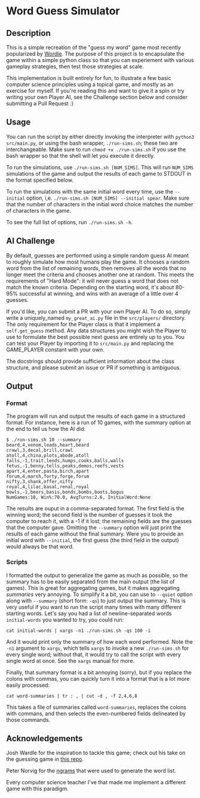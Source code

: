 # Word Guess Simulator
## Description
This is a simple recreation of the "guess my word" game most recently popularized by [Wordle](https://www.powerlanguage.co.uk/wordle/). The purpose of this project is to encapsulate the game within a simple python class so that you can experiement with various gameplay strategies, then test those strategies at scale.

This implementation is built entirely for fun, to illustrate a few basic computer science principles using a topical game, and mostly as an exercise for myself. If you're reading this and want to give it a spin or try writing your own Player AI, see the Challenge section below and consider submitting a Pull Request :)

## Usage
You can run the script by either directly invoking the interpreter with `python3 src/main.py`, or using the bash wrapper, `./run-sims.sh`; these two are interchangeable. Make sure to run `chmod +x ./run-sims.sh` if you use the bash wrapper so that the shell will let you execute it directly.

To run the simulations, use `./run-sims.sh [NUM_SIMS]`. This will run `NUM_SIMS` simulations of the game and output the results of each game to STDOUT in the format specified below.

To run the simulations with the same initial word every time, use the `--initial` option, i,e. `./run-sims.sh [NUM_SIMS] --initial spear`. Make sure that the number of characters in the initial word choice matches the number of characters in the game.

To see the full list of options, run `./run-sims.sh -h`.

## AI Challenge
By default, guesses are performed using a simple random guess AI meant to roughly simulate how most humans play the game. It chooses a random word from the list of remaining words, then removes all the words that no longer meet the criteria and chooses another one at random. This meets the requirements of "Hard Mode": it will never guess a word that does not match the known criteria. Depending on the starting word, it's about 80-95% successful at winning, and wins with an average of a little over 4 guesses.

If you'd like, you can submit a PR with your own Player AI. To do so, simply write a uniquely_named `my_great_ai.py` file in the `src/players/` directory. The only requirement for the Player class is that it implement a `self.get_guess` method. Any data structures you might wish the Player to use to formulate the best possible next guess are entirely up to you. You can test your Player by importing it to `src/main.py` and replacing the GAME_PLAYER constant with your own.

The docstrings should provide sufficient information about the class structure, and please submit an issue or PR if something is ambiguous.

## Output
### Format
The program will run and output the results of each game in a structured format. For instance, here is a run of 10 games, with the summary option at the end to tell us how the AI did:

```
$ ./run-sims.sh 10 --summary
beard,4,venom,leads,heart,beard
crawl,3,decal,brill,crawl
atoll,4,china,plots,abode,atoll
falls,-1,trait,lends,humps,cooks,balls,walls
fetus,-1,benny,tells,peaks,demos,reefs,vests
apart,4,enter,pasta,birch,apart
forum,4,marsh,forty,forge,forum
nifty,3,shank,offer,nifty
royal,4,lilac,basal,renal,royal
bowls,-1,beers,basis,bonds,bombs,boots,bogus
NumGames:10, Win%:70.0, AvgTurns:2.6, InitialWord:None
```

The results are ouput in a comma-separated format. The first field is the winning word; the second field is the number of guesses it took the computer to reach it, with a -1 if it lost; the remaining fields are the guesses that the computer gave. Omitting the `--summary` option will just print the results of each game without the final summary. Were you to provide an initial word with `--initial`, the first guess (the third field in the output) would always be that word.

### Scripts
I formatted the output to generalize the game as much as possible, so the summary has to be easily separated from the main output (the list of games). This is great for aggregating games, but it makes aggregating *summaries* very annoying. To simplify it a bit, you can use to `--quiet` option along with `--summary` (short form: `-qs`) to just output the summary. This is very useful if you want to run the script many times with many different starting words. Let's say you had a list of newline-separated words `initial-words` you wanted to try, you could run:

```
cat initial-words | xargs -n1 ./run-sims.sh -qs 100 -i
```

And it would print only the summary of how each word performed. Note the `-n1` argument to `xargs`, which tells `xargs` to invoke a new `./run-sims.sh` for every single word; without that, it would try to call the script with every single word at once. See the `xargs` manual for more.

Finally, that summary format is a bit annoying (sorry), but if you replace the colons with commas, you can quickly turn it into a format that is a lot more easily processed:

```
cat word-summaries | tr : , | cut -d , -f 2,4,6,8
```

This takes a file of summaries called `word-summaries`, replaces the colons with commans, and then selects the even-numbered fields delineated by those commands.

## Acknowledgements
Josh Wardle for the inspiration to tackle this game; check out his take on the guessing game in [this repo](https://github.com/powerlanguage/guess-my-word).

Peter Norvig for the [ngrams](https://norvig.com/ngrams/) that were used to generate the word list.

Every computer science teacher I've that made me implement a different game with this paradigm.
